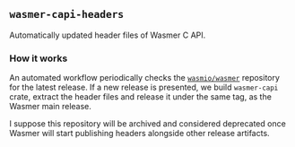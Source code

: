 ## `wasmer-capi-headers`

Automatically updated header files of Wasmer C API.

### How it works

An automated workflow periodically checks the [`wasmio/wasmer`](https://github.com/wasmerio/wasmer) repository for the latest release. If a new release is presented, we build `wasmer-capi` crate, extract the header files and release it under the same tag,
as the Wasmer main release.

I suppose this repository will be archived and considered deprecated once Wasmer will start publishing headers alongside other release artifacts. 

